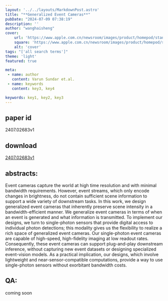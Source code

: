 ```yaml
---
layout: '../../layouts/MarkdownPost.astro'
title: "**Generalized Event Cameras**"
pubDate: "2024-07-09 07:38:19"
description: ''
author: "wanghaisheng"
cover:
    url: 'https://www.apple.com.cn/newsroom/images/product/homepod/standard/Apple-HomePod-hero-230118_big.jpg.large_2x.jpg'
    square: 'https://www.apple.com.cn/newsroom/images/product/homepod/standard/Apple-HomePod-hero-230118_big.jpg.large_2x.jpg'
    alt: 'cover'
tags: "['all search terms']"
theme: 'light'
featured: true

meta:
 - name: author
   content: Varun Sundar et.al.
 - name: keywords
   content: key3, key4

keywords: key1, key2, key3
---
```


## paper id
2407.02683v1
## download
[2407.02683v1](http://arxiv.org/abs/2407.02683v1)
## abstracts:
Event cameras capture the world at high time resolution and with minimal bandwidth requirements. However, event streams, which only encode changes in brightness, do not contain sufficient scene information to support a wide variety of downstream tasks. In this work, we design generalized event cameras that inherently preserve scene intensity in a bandwidth-efficient manner. We generalize event cameras in terms of when an event is generated and what information is transmitted. To implement our designs, we turn to single-photon sensors that provide digital access to individual photon detections; this modality gives us the flexibility to realize a rich space of generalized event cameras. Our single-photon event cameras are capable of high-speed, high-fidelity imaging at low readout rates. Consequently, these event cameras can support plug-and-play downstream inference, without capturing new event datasets or designing specialized event-vision models. As a practical implication, our designs, which involve lightweight and near-sensor-compatible computations, provide a way to use single-photon sensors without exorbitant bandwidth costs.
## QA:
coming soon
